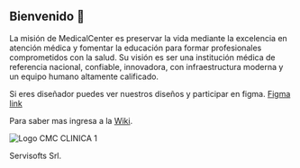 ## Bienvenido 👋

La misión de MedicalCenter es preservar la vida mediante la excelencia en atención médica y fomentar la educación para formar profesionales comprometidos con la salud. Su visión es ser una institución médica de referencia nacional, confiable, innovadora, con infraestructura moderna y un equipo humano altamente calificado.

Si eres diseñador puedes ver nuestros diseños y participar en figma.
[Figma link](https://www.figma.com/design/lx6pi6HxCCOAtXy3RIlXE5/MedicalCenterBO)

Para saber mas ingresa a la [Wiki](https://github.com/MedicalCenterBO/.github/wiki).

![Logo CMC CLINICA 1](https://github.com/user-attachments/assets/1c8532eb-86fe-49f3-b079-65513a55b205)

Servisofts Srl.
